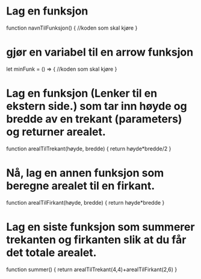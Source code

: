 # Lag en funksjon

function navnTilFunksjon() {
//koden som skal kjøre
}

# gjør en variabel til en arrow funksjon

let minFunk = () => {
//koden som skal kjøre
}

# Lag en funksjon (Lenker til en ekstern side.) som tar inn høyde og bredde av en trekant (parameters) og returner arealet.

function arealTilTrekant(høyde, bredde) {
return høyde*bredde/2
}

# Nå, lag en annen funksjon som beregne arealet til en firkant. 

function arealTilFirkant(høyde, bredde) {
return høyde*bredde
}

# Lag en siste funksjon som summerer trekanten og firkanten slik at du får det totale arealet.

function summer() {
return arealTilTrekant(4,4)+arealTilFirkant(2,6)
}